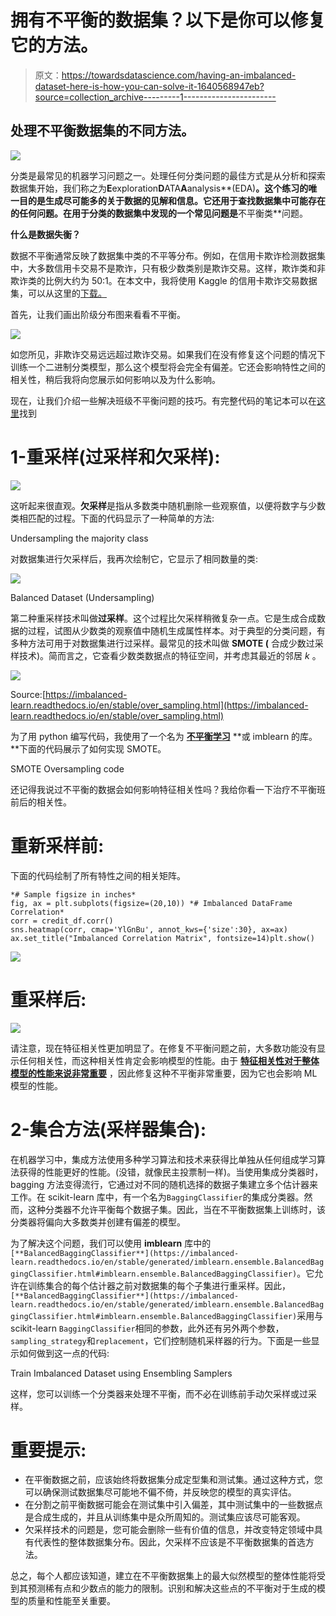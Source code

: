 # 拥有不平衡的数据集？以下是你可以修复它的方法。

> 原文：<https://towardsdatascience.com/having-an-imbalanced-dataset-here-is-how-you-can-solve-it-1640568947eb?source=collection_archive---------1----------------------->

## 处理不平衡数据集的不同方法。

![](img/2a0003cc069ad3cf1d4bf5b6f8fa7d96.png)

分类是最常见的机器学习问题之一。处理任何分类问题的最佳方式是从分析和探索数据集开始，我们称之为**E**exploration**D**ATA**A**analysis**(EDA)**。这个练习的唯一目的是生成尽可能多的关于数据的见解和信息。它还用于查找数据集中可能存在的任何问题。在用于分类的数据集中发现的一个常见问题是**不平衡类**问题。

**什么是数据失衡？**

数据不平衡通常反映了数据集中类的不平等分布。例如，在信用卡欺诈检测数据集中，大多数信用卡交易不是欺诈，只有极少数类别是欺诈交易。这样，欺诈类和非欺诈类的比例大约为 50:1。在本文中，我将使用 Kaggle 的信用卡欺诈交易数据集，可以从这里的[下载。](https://www.kaggle.com/mlg-ulb/creditcardfraud)

首先，让我们画出阶级分布图来看看不平衡。

![](img/95c804a569a1a5217d1bd451736f0d51.png)

如您所见，非欺诈交易远远超过欺诈交易。如果我们在没有修复这个问题的情况下训练一个二进制分类模型，那么这个模型将会完全有偏差。它还会影响特性之间的相关性，稍后我将向您展示如何影响以及为什么影响。

现在，让我们介绍一些解决班级不平衡问题的技巧。有完整代码的笔记本可以在[这里](https://github.com/wmlba/Fraud_Detection_Techniques/)找到

# 1-重采样(过采样和欠采样):

![](img/a854a0e8a5bd40577f106dbd52a7365f.png)

这听起来很直观。**欠采样**是指从多数类中随机删除一些观察值，以便将数字与少数类相匹配的过程。下面的代码显示了一种简单的方法:

Undersampling the majority class

对数据集进行欠采样后，我再次绘制它，它显示了相同数量的类:

![](img/1b9d1a8cd034f9bc4aff7ce70d1d84fb.png)

Balanced Dataset (Undersampling)

第二种重采样技术叫做**过采样**。这个过程比欠采样稍微复杂一点。它是生成合成数据的过程，试图从少数类的观察值中随机生成属性样本。对于典型的分类问题，有多种方法可用于对数据集进行过采样。最常见的技术叫做 **SMOTE (** 合成少数过采样技术)。简而言之，它查看少数类数据点的特征空间，并考虑其最近的邻居 *k* 。

![](img/164bccfef2b7a5a6fbf1089d979a9664.png)

Source:[https://imbalanced-learn.readthedocs.io/en/stable/over_sampling.html](https://imbalanced-learn.readthedocs.io/en/stable/over_sampling.html)

为了用 python 编写代码，我使用了一个名为 [**不平衡学习**](https://imbalanced-learn.readthedocs.io/en/stable/index.html) **或 imblearn 的库。**下面的代码展示了如何实现 SMOTE。

SMOTE Oversampling code

还记得我说过不平衡的数据会如何影响特征相关性吗？我给你看一下治疗不平衡班前后的相关性。

# 重新采样前:

下面的代码绘制了所有特性之间的相关矩阵。

```
*# Sample figsize in inches*
fig, ax = plt.subplots(figsize=(20,10)) *# Imbalanced DataFrame Correlation*
corr = credit_df.corr()
sns.heatmap(corr, cmap='YlGnBu', annot_kws={'size':30}, ax=ax)
ax.set_title("Imbalanced Correlation Matrix", fontsize=14)plt.show()
```

![](img/0e5eabaaf5b0355eb16f0e934a8700ff.png)

# 重采样后:

![](img/d418433dcc588bf806c22a1c7e880de2.png)

请注意，现在特征相关性更加明显了。在修复不平衡问题之前，大多数功能没有显示任何相关性，而这种相关性肯定会影响模型的性能。由于 [**特征相关性对于整体模型的性能来说非常重要**](/why-feature-correlation-matters-a-lot-847e8ba439c4) ，因此修复这种不平衡非常重要，因为它也会影响 ML 模型的性能。

# 2-集合方法(采样器集合):

在机器学习中，集成方法使用多种学习算法和技术来获得比单独从任何组成学习算法获得的性能更好的性能。(没错，就像民主投票制一样)。当使用集成分类器时，bagging 方法变得流行，它通过对不同的随机选择的数据子集建立多个估计器来工作。在 scikit-learn 库中，有一个名为`BaggingClassifier`的集成分类器。然而，这种分类器不允许平衡每个数据子集。因此，当在不平衡数据集上训练时，该分类器将偏向大多数类并创建有偏差的模型。

为了解决这个问题，我们可以使用 **imblearn** 库中的`[**BalancedBaggingClassifier**](https://imbalanced-learn.readthedocs.io/en/stable/generated/imblearn.ensemble.BalancedBaggingClassifier.html#imblearn.ensemble.BalancedBaggingClassifier)`。它允许在训练集合的每个估计器之前对数据集的每个子集进行重采样。因此，`[**BalancedBaggingClassifier**](https://imbalanced-learn.readthedocs.io/en/stable/generated/imblearn.ensemble.BalancedBaggingClassifier.html#imblearn.ensemble.BalancedBaggingClassifier)`采用与 scikit-learn `BaggingClassifier`相同的参数，此外还有另外两个参数，`sampling_strategy`和`replacement`，它们控制随机采样器的行为。下面是一些显示如何做到这一点的代码:

Train Imbalanced Dataset using Ensembling Samplers

这样，您可以训练一个分类器来处理不平衡，而不必在训练前手动欠采样或过采样。

# 重要提示:

*   在平衡数据之前，应该始终将数据集分成定型集和测试集。通过这种方式，您可以确保测试数据集尽可能地不偏不倚，并反映您的模型的真实评估。
*   在分割之前平衡数据可能会在测试集中引入偏差，其中测试集中的一些数据点是合成生成的，并且从训练集中是众所周知的。测试集应该尽可能客观。
*   欠采样技术的问题是，您可能会删除一些有价值的信息，并改变特定领域中具有代表性的整体数据集分布。因此，欠采样不应该是不平衡数据集的首选方法。

总之，每个人都应该知道，建立在不平衡数据集上的最大似然模型的整体性能将受到其预测稀有点和少数点的能力的限制。识别和解决这些点的不平衡对于生成的模型的质量和性能至关重要。